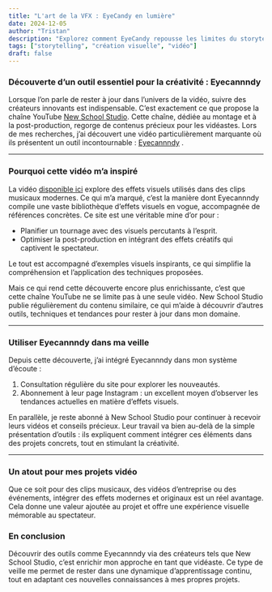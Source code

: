 ```yaml
---
title: "L'art de la VFX : EyeCandy en lumière"
date: 2024-12-05
author: "Tristan"
description: "Explorez comment EyeCandy repousse les limites du storytelling visuel avec des concepts audacieux et des visuels percutants."
tags: ["storytelling", "création visuelle", "vidéo"]
draft: false
---
```


###  Découverte d’un outil essentiel pour la créativité : Eyecannndy 

Lorsque l’on parle de rester à jour dans l’univers de la vidéo, suivre des créateurs innovants est indispensable. C’est exactement ce que propose la chaîne YouTube [New School Studio](https://www.youtube.com/@NewSchoolStudio). Cette chaîne, dédiée au montage et à la post-production, regorge de contenus précieux pour les vidéastes. Lors de mes recherches, j’ai découvert une vidéo particulièrement marquante où ils présentent un outil incontournable :  [Eyecannndy](https://eyecannndy.com/) .

---

###  Pourquoi cette vidéo m’a inspiré 

La vidéo [disponible ici](https://www.youtube.com/watch?v=SfqxMm5zmmw&t=4s&ab_channel=NewSchoolStudio) explore des effets visuels utilisés dans des clips musicaux modernes. Ce qui m’a marqué, c’est la manière dont Eyecannndy compile une vaste bibliothèque d’effets visuels en vogue, accompagnée de références concrètes. Ce site est une véritable mine d’or pour :

-  Planifier un tournage  avec des visuels percutants à l’esprit.  
-  Optimiser la post-production  en intégrant des effets créatifs qui captivent le spectateur.  

Le tout est accompagné d’exemples visuels inspirants, ce qui simplifie la compréhension et l’application des techniques proposées.

Mais ce qui rend cette découverte encore plus enrichissante, c’est que cette chaîne YouTube ne se limite pas à une seule vidéo. New School Studio publie régulièrement du contenu similaire, ce qui m’aide à découvrir d’autres outils, techniques et tendances pour rester à jour dans mon domaine.

---

###  Utiliser Eyecannndy dans ma veille 

Depuis cette découverte, j’ai intégré Eyecannndy dans mon système d’écoute :  
1.  Consultation régulière du site  pour explorer les nouveautés.  
2.  Abonnement à leur page Instagram  : un excellent moyen d’observer les tendances actuelles en matière d’effets visuels.  

En parallèle, je reste abonné à New School Studio pour continuer à recevoir leurs vidéos et conseils précieux. Leur travail va bien au-delà de la simple présentation d’outils : ils expliquent comment intégrer ces éléments dans des projets concrets, tout en stimulant la créativité.

---

###  Un atout pour mes projets vidéo 

Que ce soit pour des clips musicaux, des vidéos d’entreprise ou des événements, intégrer des effets modernes et originaux est un réel avantage. Cela donne une valeur ajoutée au projet et offre une expérience visuelle mémorable au spectateur.

###  En conclusion 

Découvrir des outils comme Eyecannndy via des créateurs tels que New School Studio, c’est enrichir mon approche en tant que vidéaste. Ce type de veille me permet de rester dans une dynamique d’apprentissage continu, tout en adaptant ces nouvelles connaissances à mes propres projets.

